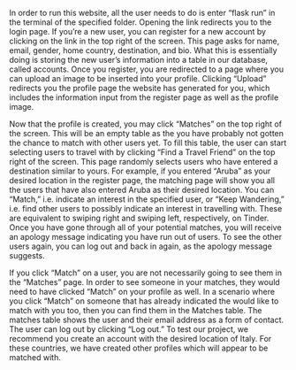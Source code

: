 
In order to run this website, all the user needs to do is enter “flask run” in the terminal of the
specified folder. Opening the link redirects you to the login page. If you’re a new user, you can
register for a new account by clicking on the link in the top right of the screen. This page asks
for name, email, gender, home country, destination, and bio. What this is essentially doing is
storing the new user’s information into a table in our database, called accounts. Once you register,
you are redirected to a page where you can upload an image to be inserted into your profile.
Clicking “Upload” redirects you the profile page the website has generated for you, which includes
the information input from the register page as well as the profile image.

Now that the profile is created, you may click “Matches” on the top right of the screen. This will
be an empty table as the you have probably not gotten the chance to match with other users yet. To
fill this table, the user can start selecting users to travel with by clicking “Find a Travel Friend”
on the top right of the screen. This page randomly selects users who have entered a destination
similar to yours. For example, if you entered “Aruba” as your desired location in the register page,
the matching page will show you all the users that have also entered Aruba as their desired location.
You can “Match,” i.e. indicate an interest in the specified user, or “Keep Wandering,” i.e. find
other users to possibly indicate an interest in travelling with. These are equivalent to swiping right
and swiping left, respectively, on Tinder. Once you have gone through all of your potential matches,
you will receive an apology message indicating you have run out of users. To see the other users again,
you can log out and back in again, as the apology message suggests.

If you click “Match” on a user, you are not necessarily going to see them in the “Matches” page. In
order to see someone in your matches, they would need to have clicked “Match” on your profile as well.
In a scenario where you click “Match” on someone that has already indicated the would like to match with
you too, then you can find them in the Matches table. The matches table shows the user and their email
address as a form of contact. The user can log out by clicking “Log out.” To test our project, we
recommend you create an account with the desired location of Italy. For these countries, we
have created other profiles which will appear to be matched with.

